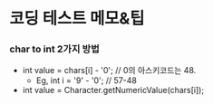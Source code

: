 # 코딩 테스트 메모&팁

### char to int 2가지 방법
- int value = chars[i] - '0'; // 0의 아스키코드는 48.
  - Eg, int i = '9' - '0'; // 57-48
- int value = Character.getNumericValue(chars[i]);